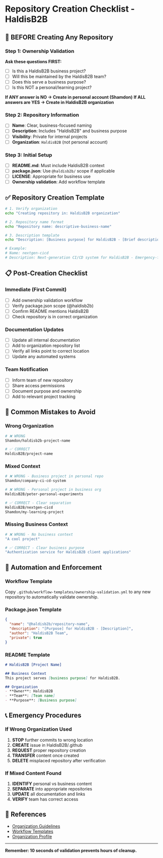 # Repository Creation Checklist - HaldisB2B

## 🚨 BEFORE Creating Any Repository

### Step 1: Ownership Validation

**Ask these questions FIRST:**

- [ ] Is this a HaldisB2B business project?
- [ ] Will this be maintained by the HaldisB2B team?
- [ ] Does this serve a business purpose?
- [ ] Is this NOT a personal/learning project?

**If ANY answer is NO → Create in personal account (Shamdon)**
**If ALL answers are YES → Create in HaldisB2B organization**

### Step 2: Repository Information

- [ ] **Name**: Clear, business-focused naming
- [ ] **Description**: Includes "HaldisB2B" and business purpose
- [ ] **Visibility**: Private for internal projects
- [ ] **Organization**: `HaldisB2B` (not personal account)

### Step 3: Initial Setup

- [ ] **README.md**: Must include HaldisB2B context
- [ ] **package.json**: Use `@haldisb2b/` scope if applicable
- [ ] **LICENSE**: Appropriate for business use
- [ ] **Ownership validation**: Add workflow template

## ✅ Repository Creation Template

```bash
# 1. Verify organization
echo "Creating repository in: HaldisB2B organization"

# 2. Repository name format
echo "Repository name: descriptive-business-name"

# 3. Description template
echo "Description: [Business purpose] for HaldisB2B - [Brief description]"

# Example:
# Name: nextgen-cicd
# Description: Next-generation CI/CD system for HaldisB2B - Emergency-first philosophy
```

## 📋 Post-Creation Checklist

### Immediate (First Commit)

- [ ] Add ownership validation workflow
- [ ] Verify package.json scope (@haldisb2b)
- [ ] Confirm README mentions HaldisB2B
- [ ] Check repository is in correct organization

### Documentation Updates

- [ ] Update all internal documentation
- [ ] Add to organization repository list
- [ ] Verify all links point to correct location
- [ ] Update any automated systems

### Team Notification

- [ ] Inform team of new repository
- [ ] Share access permissions
- [ ] Document purpose and ownership
- [ ] Add to relevant project tracking

## 🚫 Common Mistakes to Avoid

### Wrong Organization

```bash
# ❌ WRONG
Shamdon/haldisb2b-project-name

# ✅ CORRECT  
HaldisB2B/project-name
```

### Mixed Context

```bash
# ❌ WRONG - Business project in personal repo
Shamdon/company-ci-cd-system

# ❌ WRONG - Personal project in business org
HaldisB2B/peter-personal-experiments

# ✅ CORRECT - Clear separation
HaldisB2B/nextgen-cicd
Shamdon/my-learning-project
```

### Missing Business Context

```bash
# ❌ WRONG - No business context
"A cool project"

# ✅ CORRECT - Clear business purpose
"Authentication service for HaldisB2B client applications"
```

## 🔧 Automation and Enforcement

### Workflow Template

Copy `.github/workflow-templates/ownership-validation.yml` to any new repository to automatically validate ownership.

### Package.json Template

```json
{
  "name": "@haldisb2b/repository-name",
  "description": "[Purpose] for HaldisB2B - [Description]",
  "author": "HaldisB2B Team",
  "private": true
}
```

### README Template

```markdown
# HaldisB2B [Project Name]

## Business Context
This project serves [business purpose] for HaldisB2B.

## Organization
- **Owner**: HaldisB2B
- **Team**: [Team name]
- **Purpose**: [Business purpose]
```

## 📞 Emergency Procedures

### If Wrong Organization Used

1. **STOP** further commits to wrong location
2. **CREATE** issue in HaldisB2B/.github
3. **REQUEST** proper repository creation
4. **TRANSFER** content once created
5. **DELETE** misplaced repository after verification

### If Mixed Content Found

1. **IDENTIFY** personal vs business content
2. **SEPARATE** into appropriate repositories
3. **UPDATE** all documentation and links
4. **VERIFY** team has correct access

## 📖 References

- [Organization Guidelines](ORGANIZATION_GUIDELINES.md)
- [Workflow Templates](workflow-templates/)
- [Organization Profile](profile/README.md)

---

**Remember: 10 seconds of validation prevents hours of cleanup.**